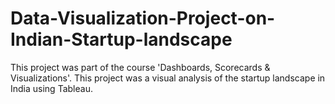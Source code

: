# Data-Visualization-Project-on-Indian-Startup-landscape
This project was part of the course 'Dashboards, Scorecards &amp; Visualizations'. This project was a visual analysis of the startup landscape in India using Tableau.
